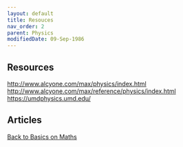 ```yaml
---
layout: default
title: Resouces
nav_order: 2
parent: Physics
modifiedDate: 09-Sep-1986
---
```


## Resources

http://www.alcyone.com/max/physics/index.html
http://www.alcyone.com/max/reference/physics/index.html
https://umdphysics.umd.edu/


## Articles
[Back to Basics on Maths](http://www.math.utah.edu/~alfeld/index.html)